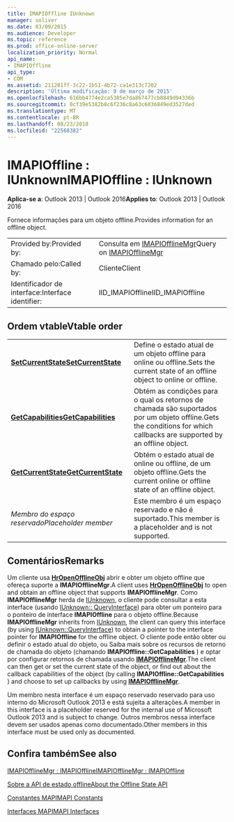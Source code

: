 ```yaml
---
title: IMAPIOffline IUnknown
manager: soliver
ms.date: 03/09/2015
ms.audience: Developer
ms.topic: reference
ms.prod: office-online-server
localization_priority: Normal
api_name:
- IMAPIOffline
api_type:
- COM
ms.assetid: 211281ff-3c22-1b51-4b72-ca1e313c7202
description: 'Última modificação: 9 de março de 2015'
ms.openlocfilehash: 616bb4774e2ca5385e7da867477cb8849d94336b
ms.sourcegitcommit: 0cf39e5382b8c6f236c8a63c6036849ed3527ded
ms.translationtype: MT
ms.contentlocale: pt-BR
ms.lasthandoff: 08/23/2018
ms.locfileid: "22568382"
---
```

# <a name="imapioffline--iunknown"></a><span data-ttu-id="710d0-103">IMAPIOffline : IUnknown</span><span class="sxs-lookup"><span data-stu-id="710d0-103">IMAPIOffline : IUnknown</span></span>

  
  
<span data-ttu-id="710d0-104">**Aplica-se a**: Outlook 2013 | Outlook 2016</span><span class="sxs-lookup"><span data-stu-id="710d0-104">**Applies to**: Outlook 2013 | Outlook 2016</span></span> 
  
<span data-ttu-id="710d0-105">Fornece informações para um objeto offline.</span><span class="sxs-lookup"><span data-stu-id="710d0-105">Provides information for an offline object.</span></span>
  
|||
|:-----|:-----|
|<span data-ttu-id="710d0-106">Provided by:</span><span class="sxs-lookup"><span data-stu-id="710d0-106">Provided by:</span></span>  <br/> |<span data-ttu-id="710d0-107">Consulta em [IMAPIOfflineMgr](imapiofflinemgrimapioffline.md)</span><span class="sxs-lookup"><span data-stu-id="710d0-107">Query on [IMAPIOfflineMgr](imapiofflinemgrimapioffline.md)</span></span> <br/> |
|<span data-ttu-id="710d0-108">Chamado pelo:</span><span class="sxs-lookup"><span data-stu-id="710d0-108">Called by:</span></span>  <br/> |<span data-ttu-id="710d0-109">Cliente</span><span class="sxs-lookup"><span data-stu-id="710d0-109">Client</span></span>  <br/> |
|<span data-ttu-id="710d0-110">Identificador de interface:</span><span class="sxs-lookup"><span data-stu-id="710d0-110">Interface identifier:</span></span>  <br/> |<span data-ttu-id="710d0-111">IID_IMAPIOffline</span><span class="sxs-lookup"><span data-stu-id="710d0-111">IID_IMAPIOffline</span></span>  <br/> |
   
## <a name="vtable-order"></a><span data-ttu-id="710d0-112">Ordem vtable</span><span class="sxs-lookup"><span data-stu-id="710d0-112">Vtable order</span></span>

|||
|:-----|:-----|
|<span data-ttu-id="710d0-113">**[SetCurrentState](imapioffline-setcurrentstate.md)**</span><span class="sxs-lookup"><span data-stu-id="710d0-113">**[SetCurrentState](imapioffline-setcurrentstate.md)**</span></span> <br/> |<span data-ttu-id="710d0-114">Define o estado atual de um objeto offline para online ou offline.</span><span class="sxs-lookup"><span data-stu-id="710d0-114">Sets the current state of an offline object to online or offline.</span></span>  <br/> |
|<span data-ttu-id="710d0-115">**[GetCapabilities](imapioffline-getcapabilities.md)**</span><span class="sxs-lookup"><span data-stu-id="710d0-115">**[GetCapabilities](imapioffline-getcapabilities.md)**</span></span> <br/> |<span data-ttu-id="710d0-116">Obtém as condições para o qual os retornos de chamada são suportados por um objeto offline.</span><span class="sxs-lookup"><span data-stu-id="710d0-116">Gets the conditions for which callbacks are supported by an offline object.</span></span>  <br/> |
|<span data-ttu-id="710d0-117">**[GetCurrentState](imapioffline-getcurrentstate.md)**</span><span class="sxs-lookup"><span data-stu-id="710d0-117">**[GetCurrentState](imapioffline-getcurrentstate.md)**</span></span> <br/> |<span data-ttu-id="710d0-118">Obtém o estado atual de online ou offline, de um objeto offline.</span><span class="sxs-lookup"><span data-stu-id="710d0-118">Gets the current online or offline state of an offline object.</span></span>  <br/> |
| <span data-ttu-id="710d0-119">*Membro do espaço reservado*</span><span class="sxs-lookup"><span data-stu-id="710d0-119">*Placeholder member*</span></span>  <br/> |<span data-ttu-id="710d0-120">Este membro é um espaço reservado e não é suportado.</span><span class="sxs-lookup"><span data-stu-id="710d0-120">This member is a placeholder and is not supported.</span></span>  <br/> |
   
## <a name="remarks"></a><span data-ttu-id="710d0-121">Comentários</span><span class="sxs-lookup"><span data-stu-id="710d0-121">Remarks</span></span>

<span data-ttu-id="710d0-122">Um cliente usa **[HrOpenOfflineObj](hropenofflineobj.md)** abrir e obter um objeto offline que ofereça suporte a **IMAPIOfflineMgr**.</span><span class="sxs-lookup"><span data-stu-id="710d0-122">A client uses **[HrOpenOfflineObj](hropenofflineobj.md)** to open and obtain an offline object that supports **IMAPIOfflineMgr**.</span></span> <span data-ttu-id="710d0-123">Como **IMAPIOfflineMgr** herda de [IUnknown](http://msdn.microsoft.com/en-us/library/ms680509%28v=VS.85%29.aspx), o cliente pode consultar a esta interface (usando [IUnknown:: QueryInterface](http://msdn.microsoft.com/en-us/library/ms682521%28v=VS.85%29.aspx)) para obter um ponteiro para o ponteiro de interface **IMAPIOffline** para o objeto offline.</span><span class="sxs-lookup"><span data-stu-id="710d0-123">Because **IMAPIOfflineMgr** inherits from [IUnknown](http://msdn.microsoft.com/en-us/library/ms680509%28v=VS.85%29.aspx), the client can query this interface (by using [IUnknown::QueryInterface](http://msdn.microsoft.com/en-us/library/ms682521%28v=VS.85%29.aspx)) to obtain a pointer to the interface pointer for **IMAPIOffline** for the offline object.</span></span> <span data-ttu-id="710d0-124">O cliente pode então obter ou definir o estado atual do objeto, ou Saiba mais sobre os recursos de retorno de chamada do objeto (chamando **IMAPIOffline::GetCapabilities** ) e optar por configurar retornos de chamada usando **[IMAPIOfflineMgr](imapiofflinemgrimapioffline.md)**.</span><span class="sxs-lookup"><span data-stu-id="710d0-124">The client can then get or set the current state of the object, or find out about the callback capabilities of the object (by calling **IMAPIOffline::GetCapabilities** ) and choose to set up callbacks by using **[IMAPIOfflineMgr](imapiofflinemgrimapioffline.md)**.</span></span> 
  
<span data-ttu-id="710d0-125">Um membro nesta interface é um espaço reservado reservado para uso interno do Microsoft Outlook 2013 e está sujeita a alterações.</span><span class="sxs-lookup"><span data-stu-id="710d0-125">A member in this interface is a placeholder reserved for the internal use of Microsoft Outlook 2013 and is subject to change.</span></span> <span data-ttu-id="710d0-126">Outros membros nessa interface devem ser usados apenas como documentado.</span><span class="sxs-lookup"><span data-stu-id="710d0-126">Other members in this interface must be used only as documented.</span></span> 
  
## <a name="see-also"></a><span data-ttu-id="710d0-127">Confira também</span><span class="sxs-lookup"><span data-stu-id="710d0-127">See also</span></span>



[<span data-ttu-id="710d0-128">IMAPIOfflineMgr : IMAPIOffline</span><span class="sxs-lookup"><span data-stu-id="710d0-128">IMAPIOfflineMgr : IMAPIOffline</span></span>](imapiofflinemgrimapioffline.md)


[<span data-ttu-id="710d0-129">Sobre a API de estado offline</span><span class="sxs-lookup"><span data-stu-id="710d0-129">About the Offline State API</span></span>](about-the-offline-state-api.md)
  
[<span data-ttu-id="710d0-130">Constantes MAPI</span><span class="sxs-lookup"><span data-stu-id="710d0-130">MAPI Constants</span></span>](mapi-constants.md)
  
[<span data-ttu-id="710d0-131">Interfaces MAPI</span><span class="sxs-lookup"><span data-stu-id="710d0-131">MAPI Interfaces</span></span>](mapi-interfaces.md)

